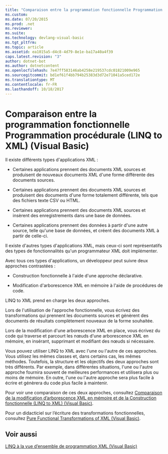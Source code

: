 ```yaml
---
title: "Comparaison entre la programmation fonctionnelle Programmation procédurale (LINQ to XML) (Visual Basic)"
ms.custom: 
ms.date: 07/20/2015
ms.prod: .net
ms.reviewer: 
ms.suite: 
ms.technology: devlang-visual-basic
ms.tgt_pltfrm: 
ms.topic: article
ms.assetid: ea1015a5-d4c8-4d79-8e1e-ba17a40a4f39
caps.latest.revision: "3"
author: dotnet-bot
ms.author: dotnetcontent
ms.openlocfilehash: 7e47ff583146ab4258e219537cdc01821009e965
ms.sourcegitcommit: bd1ef61f4bb794b25383d3d72e71041a5ced172e
ms.translationtype: MT
ms.contentlocale: fr-FR
ms.lasthandoff: 10/18/2017
---
```

# <a name="functional-vs-procedural-programming-linq-to-xml-visual-basic"></a>Comparaison entre la programmation fonctionnelle Programmation procédurale (LINQ to XML) (Visual Basic)
Il existe différents types d'applications XML :  
  
-   Certaines applications prennent des documents XML sources et produisent de nouveaux documents XML d'une forme différente des documents sources.  
  
-   Certaines applications prennent des documents XML sources et produisent des documents d'une forme totalement différente, tels que des fichiers texte CSV ou HTML.  
  
-   Certaines applications prennent des documents XML sources et insèrent des enregistrements dans une base de données.  
  
-   Certaines applications prennent des données à partir d'une autre source, telle qu'une base de données, et créent des documents XML à partir de celle-ci.  
  
 Il existe d'autres types d'applications XML, mais ceux-ci sont représentatifs des types de fonctionnalités qu'un programmateur XML doit implémenter.  
  
 Avec tous ces types d'applications, un développeur peut suivre deux approches contrastées :  
  
-   Construction fonctionnelle à l'aide d'une approche déclarative.  
  
-   Modification d'arborescence XML en mémoire à l'aide de procédures de code.  
  
 LINQ to XML prend en charge les deux approches.  
  
 Lors de l'utilisation de l'approche fonctionnelle, vous écrivez des transformations qui prennent les documents sources et génèrent des documents de résultats complètement nouveaux de la forme souhaitée.  
  
 Lors de la modification d'une arborescence XML en place, vous écrivez du code qui traverse et parcourt les nœuds d'une arborescence XML en mémoire, en insérant, supprimant et modifiant des nœuds si nécessaire.  
  
 Vous pouvez utiliser LINQ to XML avec l'une ou l'autre de ces approches. Vous utilisez les mêmes classes et, dans certains cas, les mêmes méthodes. Toutefois, la structure et les objectifs des deux approches sont très différents. Par exemple, dans différentes situations, l'une ou l'autre approche fournira souvent de meilleures performances et utilisera plus ou moins de mémoire. En outre, l'une ou l'autre approche sera plus facile à écrire et génèrera du code plus facile à maintenir.  
  
 Pour voir une comparaison de ces deux approches, consultez [Comparaison de la modification d’arborescence XML en mémoire et de la Construction fonctionnelle (LINQ to XML) (Visual Basic)](../../../../visual-basic/programming-guide/concepts/linq/in-memory-xml-tree-modification-vs-functional-construction.md).  
  
 Pour un didacticiel sur l’écriture des transformations fonctionnelles, consultez [Pure Functional Transformations of XML (Visual Basic)](../../../../visual-basic/programming-guide/concepts/linq/pure-functional-transformations-of-xml.md).  
  
## <a name="see-also"></a>Voir aussi  
 [LINQ à la vue d’ensemble de programmation XML (Visual Basic)](../../../../visual-basic/programming-guide/concepts/linq/linq-to-xml-programming-overview.md)
